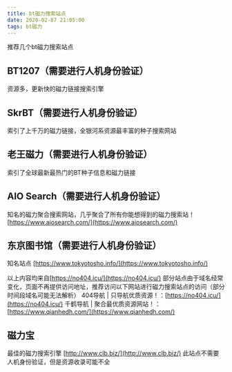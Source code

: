 ```yaml
---
title: bt磁力搜索站点
date: 2020-02-07 21:05:00
tags: bt磁力
---
```

推荐几个bt磁力搜索站点
<!--more-->
## BT1207（需要进行人机身份验证）
资源多，更新快的磁力链接搜索引擎
## SkrBT（需要进行人机身份验证）
索引了上千万的磁力链接，全银河系资源最丰富的种子搜索网站
## 老王磁力（需要进行人机身份验证）
索引了全球最新最热门的BT种子信息和磁力链接
## AIO Search（需要进行人机身份验证）
知名的磁力聚合搜索网站，几乎聚合了所有你能想得到的磁力搜索站！
[https://www.aiosearch.com/](https://www.aiosearch.com/)
## 东京图书馆（需要进行人机身份验证）
知名站点
[https://www.tokyotosho.info/](https://www.tokyotosho.info/)

以上内容均来自[https://no404.icu/](https://no404.icu/)
部分站点由于域名经常变化，页面不再提供访问地址，推荐访问以下网站进行磁力搜索站点的访问（部分时间段域名可能无法解析）
404导航 | 只导航优质资源！：[https://no404.icu/](https://no404.icu/)
千鹤导航 | 聚合最优质资源网站！：[https://www.qianhedh.com/](https://www.qianhedh.com/)
## 磁力宝
最佳的磁力搜索引擎
[http://www.clb.biz/](http://www.clb.biz/)
此站点不需要人机身份验证，但是资源收录可能不全